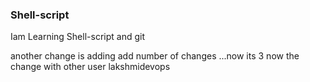 ### Shell-script
Iam Learning Shell-script and git

another change is adding
add number of changes ...now its 3
now the change with other user lakshmidevops
